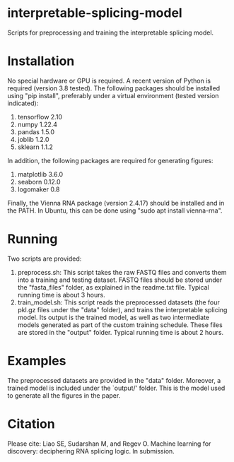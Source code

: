 # interpretable-splicing-model
Scripts for preprocessing and training the interpretable splicing model. 

# Installation

No special hardware or GPU is required. A recent version of Python is required (version 3.8 tested). The following packages should be installed using "pip install", preferably under a virtual environment (tested version indicated):
1. tensorflow 2.10
2. numpy 1.22.4
3. pandas 1.5.0
4. joblib 1.2.0
5. sklearn 1.1.2

In addition, the following packages are required for generating figures:
1. matplotlib 3.6.0
2. seaborn 0.12.0
3. logomaker 0.8

Finally, the Vienna RNA package (version 2.4.17) should be installed and in the PATH. In Ubuntu, this can be done using "sudo apt install vienna-rna".

# Running 
Two scripts are provided:
1. preprocess.sh: This script takes the raw FASTQ files and converts them into a training and testing dataset. FASTQ files should be stored under the "fasta_files" folder, as explained in the readme.txt file. Typical running time is about 3 hours.
2. train_model.sh: This script reads the preprocessed datasets (the four pkl.gz files under the "data" folder), and trains the interpretable splicing model. Its output is the trained model, as well as two intermediate models generated as part of the custom training schedule. These files are stored in the "output" folder. Typical running time is about 2 hours. 

# Examples
The preprocessed datasets are provided in the "data" folder. Moreover, a trained model is included under the `output/' folder. This is the model used to generate all the figures in the paper. 

# Citation
Please cite: Liao SE, Sudarshan M, and Regev O. Machine learning for discovery: deciphering RNA splicing logic. In submission.
